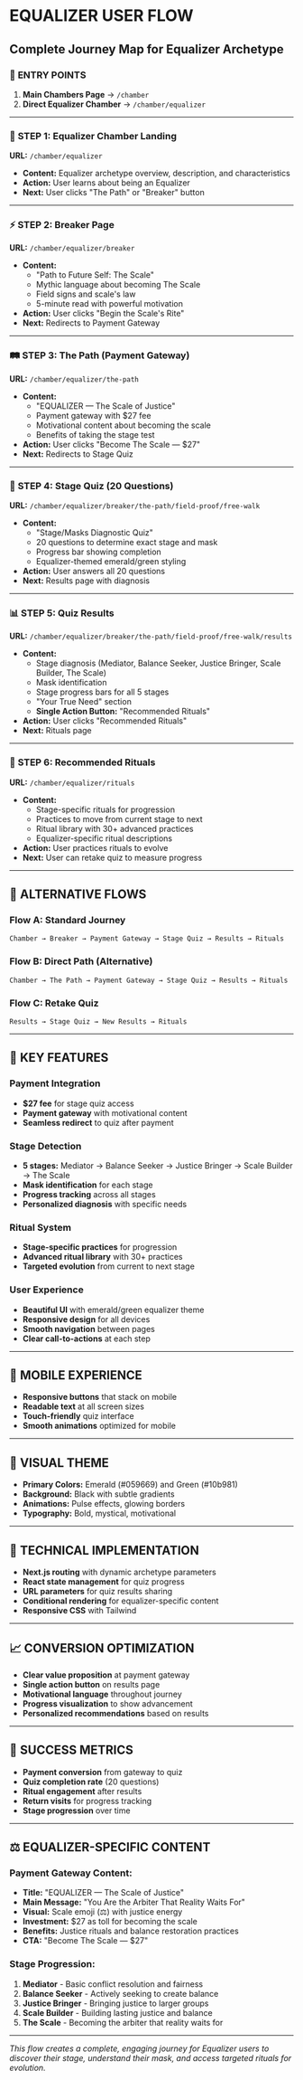 # EQUALIZER USER FLOW

## Complete Journey Map for Equalizer Archetype

### 🚀 **ENTRY POINTS**
1. **Main Chambers Page** → `/chamber`
2. **Direct Equalizer Chamber** → `/chamber/equalizer`

---

### 📍 **STEP 1: Equalizer Chamber Landing**
**URL:** `/chamber/equalizer`
- **Content:** Equalizer archetype overview, description, and characteristics
- **Action:** User learns about being an Equalizer
- **Next:** User clicks "The Path" or "Breaker" button

---

### ⚡ **STEP 2: Breaker Page**
**URL:** `/chamber/equalizer/breaker`
- **Content:**
  - "Path to Future Self: The Scale"
  - Mythic language about becoming The Scale
  - Field signs and scale's law
  - 5-minute read with powerful motivation
- **Action:** User clicks "Begin the Scale's Rite"
- **Next:** Redirects to Payment Gateway

---

### 🛤️ **STEP 3: The Path (Payment Gateway)**
**URL:** `/chamber/equalizer/the-path`
- **Content:** 
  - "EQUALIZER — The Scale of Justice"
  - Payment gateway with $27 fee
  - Motivational content about becoming the scale
  - Benefits of taking the stage test
- **Action:** User clicks "Become The Scale — $27"
- **Next:** Redirects to Stage Quiz

---

### 🧠 **STEP 4: Stage Quiz (20 Questions)**
**URL:** `/chamber/equalizer/breaker/the-path/field-proof/free-walk`
- **Content:**
  - "Stage/Masks Diagnostic Quiz"
  - 20 questions to determine exact stage and mask
  - Progress bar showing completion
  - Equalizer-themed emerald/green styling
- **Action:** User answers all 20 questions
- **Next:** Results page with diagnosis

---

### 📊 **STEP 5: Quiz Results**
**URL:** `/chamber/equalizer/breaker/the-path/field-proof/free-walk/results`
- **Content:**
  - Stage diagnosis (Mediator, Balance Seeker, Justice Bringer, Scale Builder, The Scale)
  - Mask identification
  - Stage progress bars for all 5 stages
  - "Your True Need" section
  - **Single Action Button:** "Recommended Rituals"
- **Action:** User clicks "Recommended Rituals"
- **Next:** Rituals page

---

### 🔮 **STEP 6: Recommended Rituals**
**URL:** `/chamber/equalizer/rituals`
- **Content:**
  - Stage-specific rituals for progression
  - Practices to move from current stage to next
  - Ritual library with 30+ advanced practices
  - Equalizer-specific ritual descriptions
- **Action:** User practices rituals to evolve
- **Next:** User can retake quiz to measure progress

---

## 🔄 **ALTERNATIVE FLOWS**

### **Flow A: Standard Journey**
```
Chamber → Breaker → Payment Gateway → Stage Quiz → Results → Rituals
```

### **Flow B: Direct Path (Alternative)**
```
Chamber → The Path → Payment Gateway → Stage Quiz → Results → Rituals
```

### **Flow C: Retake Quiz**
```
Results → Stage Quiz → New Results → Rituals
```

---

## 🎯 **KEY FEATURES**

### **Payment Integration**
- **$27 fee** for stage quiz access
- **Payment gateway** with motivational content
- **Seamless redirect** to quiz after payment

### **Stage Detection**
- **5 stages:** Mediator → Balance Seeker → Justice Bringer → Scale Builder → The Scale
- **Mask identification** for each stage
- **Progress tracking** across all stages
- **Personalized diagnosis** with specific needs

### **Ritual System**
- **Stage-specific practices** for progression
- **Advanced ritual library** with 30+ practices
- **Targeted evolution** from current to next stage

### **User Experience**
- **Beautiful UI** with emerald/green equalizer theme
- **Responsive design** for all devices
- **Smooth navigation** between pages
- **Clear call-to-actions** at each step

---

## 📱 **MOBILE EXPERIENCE**
- **Responsive buttons** that stack on mobile
- **Readable text** at all screen sizes
- **Touch-friendly** quiz interface
- **Smooth animations** optimized for mobile

---

## 🎨 **VISUAL THEME**
- **Primary Colors:** Emerald (#059669) and Green (#10b981)
- **Background:** Black with subtle gradients
- **Animations:** Pulse effects, glowing borders
- **Typography:** Bold, mystical, motivational

---

## 🔧 **TECHNICAL IMPLEMENTATION**
- **Next.js routing** with dynamic archetype parameters
- **React state management** for quiz progress
- **URL parameters** for quiz results sharing
- **Conditional rendering** for equalizer-specific content
- **Responsive CSS** with Tailwind

---

## 📈 **CONVERSION OPTIMIZATION**
- **Clear value proposition** at payment gateway
- **Single action button** on results page
- **Motivational language** throughout journey
- **Progress visualization** to show advancement
- **Personalized recommendations** based on results

---

## 🎯 **SUCCESS METRICS**
- **Payment conversion** from gateway to quiz
- **Quiz completion rate** (20 questions)
- **Ritual engagement** after results
- **Return visits** for progress tracking
- **Stage progression** over time

---

## ⚖️ **EQUALIZER-SPECIFIC CONTENT**

### **Payment Gateway Content:**
- **Title:** "EQUALIZER — The Scale of Justice"
- **Main Message:** "You Are the Arbiter That Reality Waits For"
- **Visual:** Scale emoji (⚖️) with justice energy
- **Investment:** $27 as toll for becoming the scale
- **Benefits:** Justice rituals and balance restoration practices
- **CTA:** "Become The Scale — $27"

### **Stage Progression:**
1. **Mediator** - Basic conflict resolution and fairness
2. **Balance Seeker** - Actively seeking to create balance
3. **Justice Bringer** - Bringing justice to larger groups
4. **Scale Builder** - Building lasting justice and balance
5. **The Scale** - Becoming the arbiter that reality waits for

---

*This flow creates a complete, engaging journey for Equalizer users to discover their stage, understand their mask, and access targeted rituals for evolution.* 